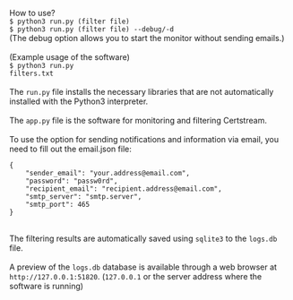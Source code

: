 How to use?<br>
<code>$ python3 run.py (filter file)</code><br>
<code>$ python3 run.py (filter file) --debug/-d</code><br>
(The debug option allows you to start the monitor without sending emails.)<br>
<br>
(Example usage of the software)<br>
<code>$ python3 run.py filters.txt</code>
<br>
<br>
The <code>run.py</code> file installs the necessary libraries that are not automatically installed with the Python3 interpreter.
<br>
<br>
The <code>app.py</code> file is the software for monitoring and filtering Certstream.<br>
<br>
To use the option for sending notifications and information via email, you need to fill out the email.json file:
```
{
    "sender_email": "your.address@email.com",
    "password": "passw0rd",
    "recipient_email": "recipient.address@email.com",
    "smtp_server": "smtp.server",
    "smtp_port": 465
}
```
<br>
The filtering results are automatically saved using <code>sqlite3</code> to the <code>logs.db</code> file.
<br>
<br>
A preview of the <code>logs.db</code> database is available through a web browser at <code>http://127.0.0.1:51820</code>. (<code>127.0.0.1</code> or the server address where the software is running)